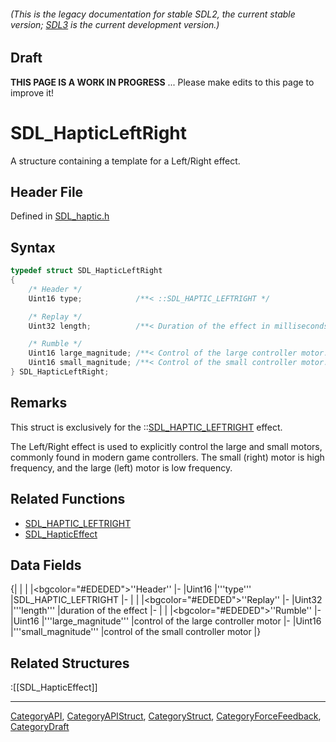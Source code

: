 ###### (This is the legacy documentation for stable SDL2, the current stable version; [SDL3](https://wiki.libsdl.org/SDL3/) is the current development version.)

## Draft

**THIS PAGE IS A WORK IN PROGRESS** ... Please make edits to this page to improve it!


<!-- #*^*^*^*^*See https://wiki.libsdl.org/SGStructures for details on editing this page*^*^*^*^* -->
# SDL_HapticLeftRight

A structure containing a template for a Left/Right effect.

## Header File

Defined in [SDL_haptic.h](https://github.com/libsdl-org/SDL/blob/SDL2/include/SDL_haptic.h)

## Syntax

```c
typedef struct SDL_HapticLeftRight
{
    /* Header */
    Uint16 type;            /**< ::SDL_HAPTIC_LEFTRIGHT */

    /* Replay */
    Uint32 length;          /**< Duration of the effect in milliseconds. */

    /* Rumble */
    Uint16 large_magnitude; /**< Control of the large controller motor. */
    Uint16 small_magnitude; /**< Control of the small controller motor. */
} SDL_HapticLeftRight;
```

## Remarks

This struct is exclusively for the
::[SDL_HAPTIC_LEFTRIGHT](SDL_HAPTIC_LEFTRIGHT) effect.

The Left/Right effect is used to explicitly control the large and small
motors, commonly found in modern game controllers. The small (right) motor
is high frequency, and the large (left) motor is low frequency.

## Related Functions

* [SDL_HAPTIC_LEFTRIGHT](SDL_HAPTIC_LEFTRIGHT)
* [SDL_HapticEffect](SDL_HapticEffect)


## Data Fields

{|
|
|
|<bgcolor="#EDEDED">''Header''
|-
|Uint16
|'''type'''
|SDL_HAPTIC_LEFTRIGHT
|-
|
|
|<bgcolor="#EDEDED">''Replay''
|-
|Uint32
|'''length'''
|duration of the effect
|-
|
|
|<bgcolor="#EDEDED">''Rumble''
|-
|Uint16
|'''large_magnitude'''
|control of the large controller motor
|-
|Uint16
|'''small_magnitude'''
|control of the small controller motor
|}

## Related Structures

:[[SDL_HapticEffect]]

----
[CategoryAPI](CategoryAPI), [CategoryAPIStruct](CategoryAPIStruct), [CategoryStruct](CategoryStruct), [CategoryForceFeedback](CategoryForceFeedback), [CategoryDraft](CategoryDraft)
<!-- #See the Style Guide for instructions on editing the footer. -->


